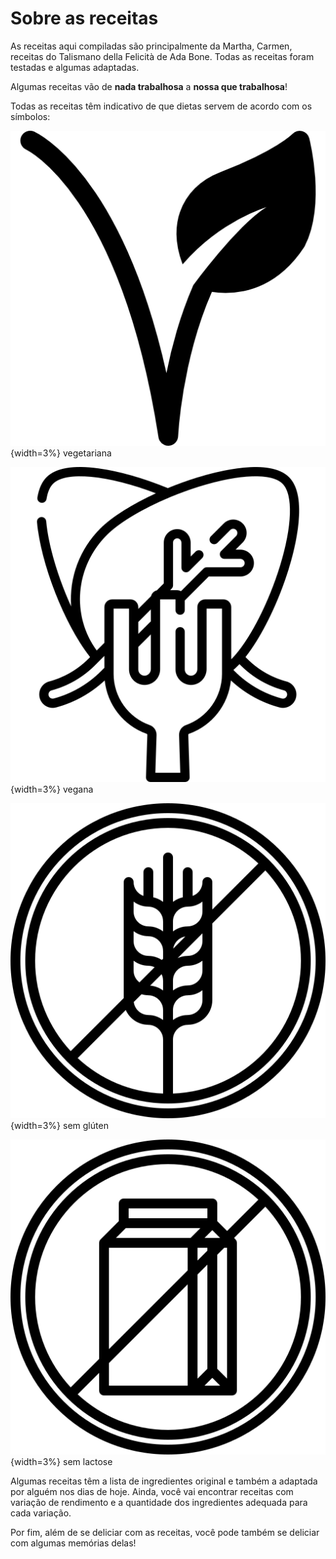 # Sobre as receitas

As receitas aqui compiladas são principalmente da Martha, Carmen, receitas do Talismano della Felicità de Ada Bone. Todas as receitas foram testadas e algumas adaptadas. 

Algumas receitas vão de __nada trabalhosa__ a __nossa que trabalhosa__!

Todas as receitas têm indicativo de que dietas servem de acordo com os símbolos:

 ![](figs/vegetarian.png){width=3%} vegetariana
 
 ![](figs/vegan.png){width=3%} vegana
 
 ![](figs/gluten-free.png){width=3%} sem glúten
 
 ![](figs/lactose-free.png){width=3%} sem lactose

Algumas receitas têm a lista de ingredientes original e também a adaptada por alguém nos dias de hoje. Ainda, você vai encontrar receitas com variação de rendimento e a quantidade dos ingredientes adequada para cada variação.

Por fim, além de se deliciar com as receitas, você pode também se deliciar com algumas memórias delas!
